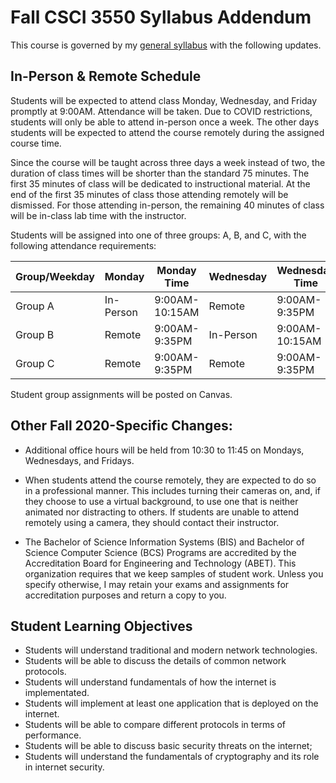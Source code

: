 # Fall CSCI 3550 Syllabus Addendum

This course is governed by my [general syllabus](https://github.com/bricksphd/teaching/blob/master/Syllabus.md) with the following updates.

## In-Person & Remote Schedule
Students will be expected to attend class Monday, Wednesday, and Friday promptly at 9:00AM. Attendance will be taken. Due to COVID restrictions, students will only be able to attend in-person once a week. The other days students will be expected to attend the course remotely during the assigned course time. 

Since the course will be taught across three days a week instead of two, the duration of class times will be shorter than the standard 75 minutes. The first 35 minutes of class will be dedicated to instructional material. At the end of the first 35 minutes of class those attending remotely will be dismissed. For those attending in-person, the remaining 40 minutes of class will be in-class lab time with the instructor. 

Students will be assigned into one of three groups: A, B, and C, with the following attendance requirements:

| Group/Weekday 	| Monday    	| Monday Time    	| Wednesday 	| Wednesday Time 	| Friday    	| Friday Time    	|
|---------------	|-----------	|----------------	|-----------	|----------------	|-----------	|----------------	|
| Group A       	| In-Person 	| 9:00AM-10:15AM  	| Remote    	| 9:00AM- 9:35PM 	| Remote    	| 9:00AM- 9:35PM 	|
| Group B       	| Remote    	| 9:00AM- 9:35PM 	| In-Person 	| 9:00AM-10:15AM  	| Remote    	| 9:00AM- 9:35PM 	|
| Group C       	| Remote    	| 9:00AM- 9:35PM 	| Remote    	| 9:00AM- 9:35PM 	| In-Person 	| 9:00AM-10:15AM  	|

Student group assignments will be posted on Canvas.

## Other Fall 2020-Specific Changes:

- Additional office hours will be held from 10:30 to 11:45 on Mondays, Wednesdays, and Fridays.

- When students attend the course remotely, they are expected to do so in a professional manner. This includes turning their cameras on, and, if they choose to use a virtual background, to use one that is neither animated nor distracting to others. If students are unable to attend remotely using a camera, they should contact their instructor.

- The Bachelor of Science Information Systems (BIS) and Bachelor of Science Computer Science (BCS) Programs are accredited by the Accreditation Board for Engineering and Technology (ABET).  This organization requires that we keep samples of student work.  Unless you specify otherwise, I may retain your exams and assignments for accreditation purposes and return a copy to you.

## Student Learning Objectives

- Students will understand traditional and modern network technologies.
- Students will be able to discuss the details of common network protocols.
- Students will understand fundamentals of how the internet is implementated.
- Students will implement at least one application that is deployed on the internet.
- Students will be able to compare different protocols in terms of performance.
- Students will be able to discuss basic security threats on the internet;
- Students will understand the fundamentals of cryptography and its role in internet security.
